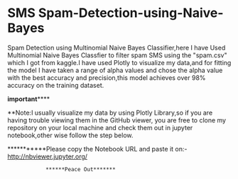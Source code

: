 # SMS Spam-Detection-using-Naive-Bayes
Spam Detection using Multinomial Naive Bayes Classifier,here I have Used Multinomial Naive Bayes Classfier to filter spam SMS using the "spam.csv" which I got from kaggle.I have used Plotly to visualize my data,and for fitting the model I have taken a range of alpha values and chose the  alpha value with the best accuracy and precision,this model achieves over 98% accuracy on the training dataset.

********important************
 
 
**Note:I usually visualize my data by using Plotly Library,so if you are having trouble viewing them in the GitHub viewer, you are free to clone my repository on your local machine and check them out in jupyter notebook,other wise follow the step below.

***********Please copy the Notebook URL and paste it on:-http://nbviewer.jupyter.org/

                ******Peace Out*******
